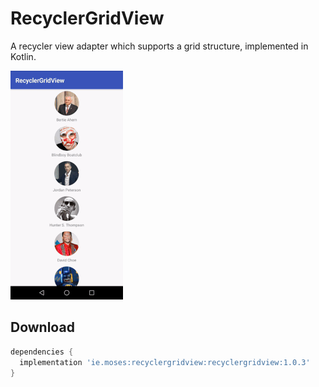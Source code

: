 # RecyclerGridView
A recycler view adapter which supports a grid structure, implemented in Kotlin.

![example usage](https://raw.githubusercontent.com/abuicke/RecyclerGridView/master/example.gif)

Download
--------

```groovy
dependencies {
  implementation 'ie.moses:recyclergridview:recyclergridview:1.0.3'
}
```
